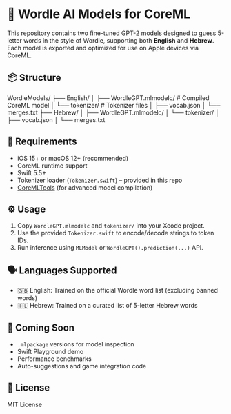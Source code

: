 # 🧠 Wordle AI Models for CoreML

This repository contains two fine-tuned GPT-2 models designed to guess 5-letter words in the style of Wordle, supporting both **English** and **Hebrew**. Each model is exported and optimized for use on Apple devices via CoreML.

## 📦 Structure

WordleModels/
├── English/
│ ├── WordleGPT.mlmodelc/ # Compiled CoreML model
│ └── tokenizer/ # Tokenizer files
│ ├── vocab.json
│ └── merges.txt
├── Hebrew/
│ ├── WordleGPT.mlmodelc/
│ └── tokenizer/
│ ├── vocab.json
│ └── merges.txt

## 🧰 Requirements

- iOS 15+ or macOS 12+ (recommended)
- CoreML runtime support
- Swift 5.5+
- Tokenizer loader (`Tokenizer.swift`) – provided in this repo
- [CoreMLTools](https://github.com/apple/coremltools) (for advanced model compilation)

## ⚙️ Usage

1. Copy `WordleGPT.mlmodelc` and `tokenizer/` into your Xcode project.
2. Use the provided `Tokenizer.swift` to encode/decode strings to token IDs.
3. Run inference using `MLModel` or `WordleGPT().prediction(...)` API.

## 🗣 Languages Supported

- 🇬🇧 English: Trained on the official Wordle word list (excluding banned words)
- 🇮🇱 Hebrew: Trained on a curated list of 5-letter Hebrew words

## 🚀 Coming Soon

- `.mlpackage` versions for model inspection
- Swift Playground demo
- Performance benchmarks
- Auto-suggestions and game integration code

## 📝 License

MIT License

